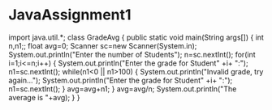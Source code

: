 # JavaAssignment1
import java.util.*;
class GradeAvg
{
  public static void main(String args[])
   {
      int n,n1;;
      float avg=0;
      Scanner sc=new Scanner(System.in);
      System.out.println("Enter the number of Students");
      n=sc.nextInt();
      for(int i=1;i<=n;i++)
      {
        System.out.println("Enter the grade for Student" +i+ ":");
        n1=sc.nextInt();
        while(n1<0 || n1>100)
        {
          System.out.println("Invalid grade, try again...");
          System.out.println("Enter the grade for Student" +i+ ":");
          n1=sc.nextInt();
         }
        avg=avg+n1;
       }
      avg=avg/n;
      System.out.println("The average is "+avg);
     }
}

